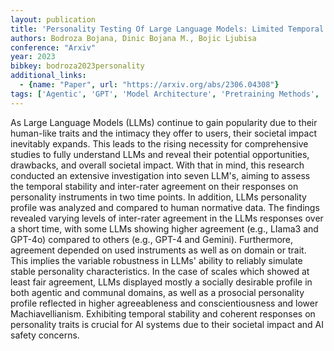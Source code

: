 ```yaml
---
layout: publication
title: 'Personality Testing Of Large Language Models: Limited Temporal Stability, But Highlighted Prosociality'
authors: Bodroza Bojana, Dinic Bojana M., Bojic Ljubisa
conference: "Arxiv"
year: 2023
bibkey: bodroza2023personality
additional_links:
  - {name: "Paper", url: "https://arxiv.org/abs/2306.04308"}
tags: ['Agentic', 'GPT', 'Model Architecture', 'Pretraining Methods', 'Reinforcement Learning', 'Responsible AI', 'Security']
---
```

As Large Language Models (LLMs) continue to gain popularity due to their human-like traits and the intimacy they offer to users, their societal impact inevitably expands. This leads to the rising necessity for comprehensive studies to fully understand LLMs and reveal their potential opportunities, drawbacks, and overall societal impact. With that in mind, this research conducted an extensive investigation into seven LLM's, aiming to assess the temporal stability and inter-rater agreement on their responses on personality instruments in two time points. In addition, LLMs personality profile was analyzed and compared to human normative data. The findings revealed varying levels of inter-rater agreement in the LLMs responses over a short time, with some LLMs showing higher agreement (e.g., LIama3 and GPT-4o) compared to others (e.g., GPT-4 and Gemini). Furthermore, agreement depended on used instruments as well as on domain or trait. This implies the variable robustness in LLMs' ability to reliably simulate stable personality characteristics. In the case of scales which showed at least fair agreement, LLMs displayed mostly a socially desirable profile in both agentic and communal domains, as well as a prosocial personality profile reflected in higher agreeableness and conscientiousness and lower Machiavellianism. Exhibiting temporal stability and coherent responses on personality traits is crucial for AI systems due to their societal impact and AI safety concerns.
